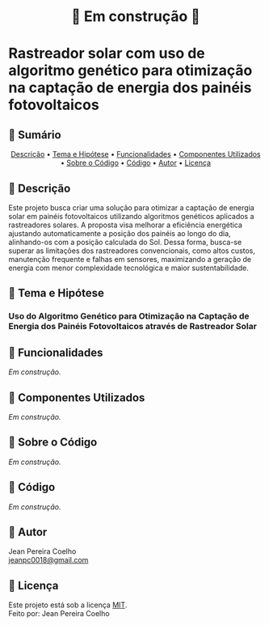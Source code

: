 <h1 align="center"> 
	🚧 Em construção 🚧
</h1>

# Rastreador solar com uso de algoritmo genético para otimização na captação de energia dos painéis fotovoltaicos

<!-- ---------------------------------------------------------------------- -->

## 📄 Sumário
<p align="center">
 <a href="#-descrição">Descrição</a> •
 <a href="#tema-e-hipótese">Tema e Hipótese</a> •
 <a href="#-funcionalidades">Funcionalidades</a> •
 <a href="#-componentes-utilizados">Componentes Utilizados</a> • 
 <a href="#-sobre-o-código">Sobre o Código</a> • 
 <a href="#-código">Código</a> • 
 <a href="#-autor">Autor</a> • 
 <a href="#-licença">Licença</a>
</p>

<!-- ---------------------------------------------------------------------- -->
<!-- DESCRIÇÃO -->
## 📄 Descrição
Este projeto busca criar uma solução para otimizar a captação de energia solar em painéis fotovoltaicos utilizando algoritmos genéticos aplicados a rastreadores solares. A proposta visa melhorar a eficiência energética ajustando automaticamente a posição dos painéis ao longo do dia, alinhando-os com a posição calculada do Sol. Dessa forma, busca-se superar as limitações dos rastreadores convencionais, como altos custos, manutenção frequente e falhas em sensores, maximizando a geração de energia com menor complexidade tecnológica e maior sustentabilidade.

<!-- ---------------------------------------------------------------------- -->
<!-- TEMA E HIPÓTESE -->
## 📄 Tema e Hipótese
### Uso do Algoritmo Genético para Otimização na Captação de Energia dos Painéis Fotovoltaicos através de Rastreador Solar

<!-- ---------------------------------------------------------------------- -->
<!-- FUNCIONALIDADES -->
## 📄 Funcionalidades
_Em construção._

<!-- ---------------------------------------------------------------------- -->
<!-- COMPONENTES UTILIZADOS -->
## 📄 Componentes Utilizados
_Em construção._

<!-- ---------------------------------------------------------------------- -->
<!-- SOBRE O CÓDIGO -->
## 📄 Sobre o Código
_Em construção._

<!-- ---------------------------------------------------------------------- -->
<!-- CÓDIGO -->
## 📄 Código
_Em construção._

<!-- ---------------------------------------------------------------------- -->
<!-- AUTOR -->
## 🦸 Autor
Jean Pereira Coelho  
[jeanpc0018@gmail.com](mailto:jeanpc0018@gmail.com)

<!-- ---------------------------------------------------------------------- -->
<!-- LICENÇA -->
## 📝 Licença

Este projeto está sob a licença [MIT](./LICENSE).  
Feito por: Jean Pereira Coelho
